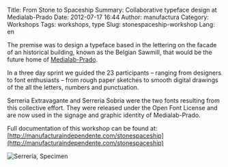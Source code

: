 Title: From Stone to Spaceship
Summary: Collaborative typeface design at Medialab-Prado
Date: 2012-07-17 16:44
Author: manufactura
Category: Workshops
Tags: workshops, type
Slug: stonespaceship-workshop
Lang: en

The premise was to design a typeface based in the lettering on the facade of an historical building, known as the Belgian Sawmill, that would be the future home of [Medialab-Prado](http://medialab-prado.es/).

In a three day sprint we guided the 23 participants – ranging from designers to font enthusiasts – from rough paper sketches to smooth digital drawings of the all the letters, numbers and punctuation.

Serreria Extravagante and Serreria Sobria were the two fonts resulting from this collective effort. They were released under the Open Font License and are now used in the signage and graphic identity of Medialab-Prado.

Full documentation of this workshop can be found at:  
[http://manufacturaindependente.com/stonespaceship](http://manufacturaindependente.com/stonespaceship)

![Serrería, Specimen](http://media.manufacturaindependente.org/workshop_serreria-specimen.png)

